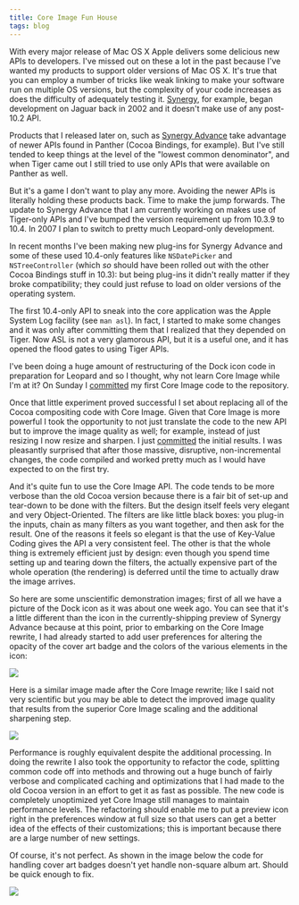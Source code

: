 ```yaml
---
title: Core Image Fun House
tags: blog
---
```


With every major release of Mac OS X Apple delivers some delicious new APIs to developers. I've missed out on these a lot in the past because I've wanted my products to support older versions of Mac OS X. It's true that you can employ a number of tricks like weak linking to make your software run on multiple OS versions, but the complexity of your code increases as does the difficulty of adequately testing it. [Synergy](http://synergy.wincent.com/), for example, began development on Jaguar back in 2002 and it doesn't make use of any post-10.2 API.

Products that I released later on, such as [Synergy Advance](http://synergyadvance.com/) take advantage of newer APIs found in Panther (Cocoa Bindings, for example). But I've still tended to keep things at the level of the "lowest common denominator", and when Tiger came out I still tried to use only APIs that were available on Panther as well.

But it's a game I don't want to play any more. Avoiding the newer APIs is literally holding these products back. Time to make the jump forwards. The update to Synergy Advance that I am currently working on makes use of Tiger-only APIs and I've bumped the version requirement up from 10.3.9 to 10.4. In 2007 I plan to switch to pretty much Leopard-only development.

In recent months I've been making new plug-ins for Synergy Advance and some of these used 10.4-only features like `NSDatePicker` and `NSTreeController` (which *so* should have been rolled out with the other Cocoa Bindings stuff in 10.3): but being plug-ins it didn't really matter if they broke compatibility; they could just refuse to load on older versions of the operating system.

The first 10.4-only API to sneak into the core application was the Apple System Log facility (see `man asl`). In fact, I started to make some changes and it was only after committing them that I realized that they depended on Tiger. Now ASL is not a very glamorous API, but it is a useful one, and it has opened the flood gates to using Tiger APIs.

I've been doing a huge amount of restructuring of the Dock icon code in preparation for Leopard and so I thought, why not learn Core Image while I'm at it? On Sunday I [committed](http://www.wincent.com/a/about/wincent/weblog/svn-log/archives/2006/12/wocommon_r243_8_items_changed.php) my first Core Image code to the repository.

Once that little experiment proved successful I set about replacing all of the Cocoa compositing code with Core Image. Given that Core Image is more powerful I took the opportunity to not just translate the code to the new API but to improve the image quality as well; for example, instead of just resizing I now resize and sharpen. I just [committed](http://www.wincent.com/a/about/wincent/weblog/svn-log/archives/2006/12/synergy_advance_r377_16_items.php) the initial results. I was pleasantly surprised that after those massive, disruptive, non-incremental changes, the code compiled and worked pretty much as I would have expected to on the first try.

And it's quite fun to use the Core Image API. The code tends to be more verbose than the old Cocoa version because there is a fair bit of set-up and tear-down to be done with the filters. But the design itself feels very elegant and very Object-Oriented. The filters are like little black boxes: you plug-in the inputs, chain as many filters as you want together, and then ask for the result. One of the reasons it feels so elegant is that the use of Key-Value Coding gives the API a very consistent feel. The other is that the whole thing is extremely efficient just by design: even though you spend time setting up and tearing down the filters, the actually expensive part of the whole operation (the rendering) is deferred until the time to actually draw the image arrives.

So here are some unscientific demonstration images; first of all we have a picture of the Dock icon as it was about one week ago. You can see that it's a little different than the icon in the currently-shipping preview of Synergy Advance because at this point, prior to embarking on the Core Image rewrite, I had already started to add user preferences for altering the opacity of the cover art badge and the colors of the various elements in the icon:

![](/system/images/legacy/SADockBefore.png)

Here is a similar image made after the Core Image rewrite; like I said not very scientific but you may be able to detect the improved image quality that results from the superior Core Image scaling and the additional sharpening step.

![](/system/images/legacy/SADockAfter.png)

Performance is roughly equivalent despite the additional processing. In doing the rewrite I also took the opportunity to refactor the code, splitting common code off into methods and throwing out a huge bunch of fairly verbose and complicated caching and optimizations that I had made to the old Cocoa version in an effort to get it as fast as possible. The new code is completely unoptimized yet Core Image still manages to maintain performance levels. The refactoring should enable me to put a preview icon right in the preferences window at full size so that users can get a better idea of the effects of their customizations; this is important because there are a large number of new settings.

Of course, it's not perfect. As shown in the image below the code for handling cover art badges doesn't yet handle non-square album art. Should be quick enough to fix.

![](/system/images/legacy/SADockBug.png)
